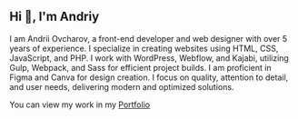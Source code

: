 ## Hi 👋, I'm Andriy

I am Andrii Ovcharov, a front-end developer and web designer with over 5 years of experience. I specialize in creating websites using HTML, CSS, JavaScript, and PHP. I work with WordPress, Webflow, and Kajabi, utilizing Gulp, Webpack, and Sass for efficient project builds. I am proficient in Figma and Canva for design creation. I focus on quality, attention to detail, and user needs, delivering modern and optimized solutions.

You can view my work in my [Portfolio](https://ovcharov-portfolio.webflow.io/)

